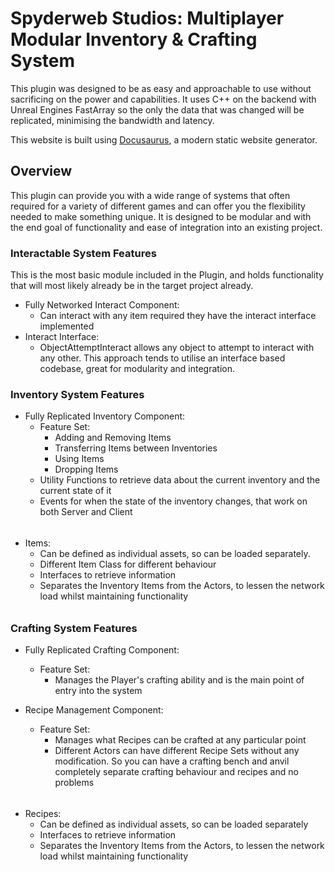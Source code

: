 # Spyderweb Studios: Multiplayer Modular Inventory & Crafting System

This plugin was designed to be as easy and approachable to use without sacrificing 
on the power and capabilities. It uses C++ on the backend with Unreal Engines FastArray
so the only the data that was changed will be replicated, minimising the bandwidth and
latency.

This website is built using [Docusaurus](https://docusaurus.io/), a modern static website generator.

## Overview

This plugin can provide you with a wide range of systems that often required
for a variety of different games and can offer you the flexibility needed to
make something unique. It is designed to be modular and with the end goal of 
functionality and ease of integration into an existing project. 


### Interactable System Features
This is the most basic module included in the Plugin, and holds 
functionality that will most likely already be in the target project
already.

- Fully Networked Interact Component:
  - Can interact with any item required they have the 
  interact interface implemented
- Interact Interface:
  - ObjectAttemptInteract allows any object to attempt 
to interact with any other. This approach tends to utilise
an interface based codebase, great for modularity and integration.

### Inventory System Features

- Fully Replicated Inventory Component:
  - Feature Set:
    - Adding and Removing Items 
    - Transferring Items between Inventories
    - Using Items
    - Dropping Items
  - Utility Functions to retrieve data about the current
inventory and the current state of it
  - Events for when the state of the inventory changes,
that work on both Server and Client
######
- Items:
  - Can be defined as individual assets, so 
  can be loaded separately. 
  - Different Item Class for different behaviour
  - Interfaces to retrieve information
  - Separates the Inventory Items from the Actors, 
to lessen the network load whilst maintaining functionality
######

### Crafting System Features

- Fully Replicated Crafting Component:
  - Feature Set:
    - Manages the Player's crafting
  ability and is the main point of entry into the system

- Recipe Management Component:
  - Feature Set:
    - Manages what Recipes can be crafted at any particular
  point
    - Different Actors can have different Recipe Sets without
  any modification. So you can have a crafting bench and anvil
  completely separate crafting behaviour and recipes and no problems
######

- Recipes:
  - Can be defined as individual assets, so
    can be loaded separately
  - Interfaces to retrieve information
  - Separates the Inventory Items from the Actors,
    to lessen the network load whilst maintaining functionality
  